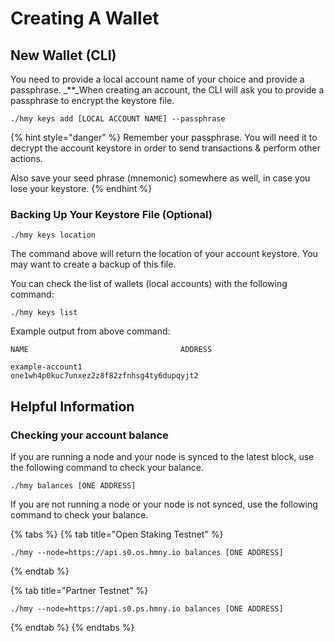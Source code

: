 # Creating A Wallet

## New Wallet \(CLI\) <a id="new-local-account-creation"></a>

You need to provide a local account name of your choice and provide a passphrase. _\*\*_When creating an account, the CLI will ask you to provide a passphrase to encrypt the keystore file.‌

```text
./hmy keys add [LOCAL ACCOUNT NAME] --passphrase
```

{% hint style="danger" %}
Remember your passphrase. You will need it to decrypt the account keystore in order to send transactions & perform other actions.

Also save your seed phrase \(mnemonic\) somewhere as well, in case you lose your keystore.
{% endhint %}

### Backing Up Your Keystore File \(Optional\)

```text
./hmy keys location
```

The command above will return the location of your account keystore. You may want to create a backup of this file.‌

You can check the list of wallets \(local accounts\) with the following command:

```text
./hmy keys list
```

Example output from above command:

```text
NAME                                  ADDRESS

example-account1                      one1wh4p0kuc7unxez2z8f82zfnhsg4ty6dupqyjt2
```

## Helpful Information

### Checking your account balance

If you are running a node and your node is synced to the latest block, use the following command to check your balance.

```text
./hmy balances [ONE ADDRESS]
```

If you are not running a node or your node is not synced, use the following command to check your balance.

{% tabs %}
{% tab title="Open Staking Testnet" %}
```text
./hmy --node=https://api.s0.os.hmny.io balances [ONE ADDRESS]
```
{% endtab %}

{% tab title="Partner Testnet" %}
```
./hmy --node=https://api.s0.ps.hmny.io balances [ONE ADDRESS]
```
{% endtab %}
{% endtabs %}

